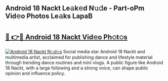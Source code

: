 ## Android 18 Nackt Le𝚊k𝚎d N𝚞𝚍e - Part-oPm Vid𝚎o Photos Le𝚊ks LapaB

# <h2><a href="http://fb6kyuc.evod.top/?m=Android+18+Nackt">🔗 👉🔴 Android 18 Nackt Vid𝚎o Ph𝚘t𝚘s</a></h2>

[![Android 18 Nackt N𝚞d𝚎s](https://i.imgur.com/8V9OHl7.gif)](http://fb6kyuc.evod.top/?m=Android+18+Nackt)
Social media star Android 18 Nackt and multimedia artist, acclaimed for publishing dance and lifestyle material through trending dance routines and mini vlogs. A public figure like Android 18 Nackt, with a large following and a strong voice, can shape public opinion and influence policy. 
